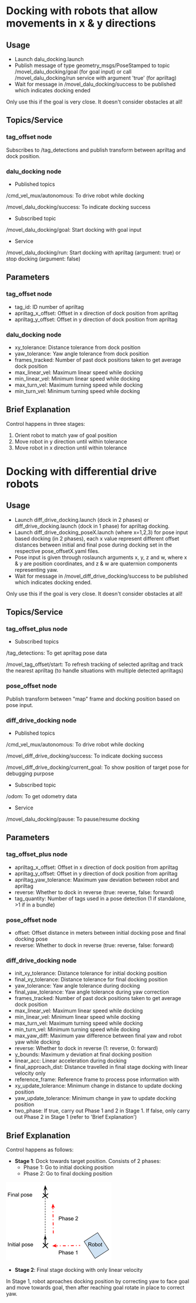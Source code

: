 # Docking with robots that allow movements in x & y directions

## Usage

- Launch dalu_docking.launch
- Publish message of type geometry\_msgs/PoseStamped to topic /movel\_dalu\_docking/goal (for goal input) or call /movel\_dalu\_docking/run service with argument 'true' (for apriltag)
- Wait for message in /movel\_dalu\_docking/success to be published which indicates docking ended

Only use this if the goal is very close. It doesn't consider obstacles at all!

## Topics/Service

### tag_offset node

Subscribes to /tag_detections and publish transform between apriltag and dock position.

### dalu_docking node

* Published topics

/cmd\_vel\_mux/autonomous: To drive robot while docking

/movel\_dalu\_docking/success: To indicate docking success

* Subscribed topic

/movel\_dalu\_docking/goal: Start docking with goal input

* Service

/movel\_dalu\_docking/run: Start docking with apriltag (argument: true) or stop docking (argument: false)

## Parameters

### tag_offset node

* tag_id: ID number of apriltag
* apriltag\_x\_offset: Offset in x direction of dock position from apriltag
* apriltag\_y\_offset: Offset in y direction of dock position from apriltag

### dalu_docking node

* xy_tolerance: Distance tolerance from dock position
* yaw_tolerance: Yaw angle tolerance from dock position
* frames_tracked: Number of past dock positions taken to get average dock position
* max\_linear\_vel: Maximum linear speed while docking
* min\_linear\_vel: Minimum linear speed while docking
* max\_turn\_vel: Maximum turning speed while docking
* min\_turn\_vel: Minimum turning speed while docking

## Brief Explanation

Control happens in three stages:

1. Orient robot to match yaw of goal position
2. Move robot in y direction until within tolerance
3. Move robot in x direction until within tolerance

# Docking with differential drive robots

## Usage

- Launch diff_drive_docking.launch (dock in 2 phases) or diff_drive_docking.launch (dock in 1 phase) for apriltag docking.
- Launch diff_drive_docking_poseX.launch (where x=1,2,3) for pose input based docking (in 2 phases), each x value represent different offset distances between initial and final pose during docking set in the respective pose_offsetX.yaml files.
- Pose input is given through roslaunch arguments x, y, z and w, where x & y are position coordinates, and z & w are quaternion components representing yaw.
- Wait for message in /movel\_diff\_drive\_docking/success to be published which indicates docking ended.

Only use this if the goal is very close. It doesn't consider obstacles at all!

## Topics/Service

### tag_offset_plus node

* Subscribed topics

/tag\_detections: To get apriltag pose data

/movel\_tag\_offset/start: To refresh tracking of selected apriltag and track the nearest apriltag (to handle situations with multiple detected apriltags)

### pose_offset node

Publish transform between "map" frame and docking position based on pose input.

### diff_drive_docking node

* Published topics

/cmd\_vel\_mux/autonomous: To drive robot while docking

/movel\_diff\_drive\_docking/success: To indicate docking success

/movel\_diff\_drive\_docking/current\_goal: To show position of target pose for debugging purpose

* Subscribed topic

/odom: To get odometry data

* Service

/movel\_dalu\_docking/pause: To pause/resume docking

## Parameters

### tag_offset_plus node

* apriltag\_x\_offset: Offset in x direction of dock position from apriltag
* apriltag\_y\_offset: Offset in y direction of dock position from apriltag
* apriltag\_yaw\_tolerance: Maximum yaw deviation between robot and apriltag
* reverse: Whether to dock in reverse (true: reverse, false: forward)
* tag\_quantity: Number of tags used in a pose detection (1 if standalone, >1 if in a bundle)

### pose_offset node

* offset: Offset distance in meters between initial docking pose and final docking pose
* reverse: Whether to dock in reverse (true: reverse, false: forward)

### diff_drive_docking node

* init\_xy\_tolerance: Distance tolerance for initial docking position
* final\_xy\_tolerance: Distance tolerance for final docking position
* yaw\_tolerance: Yaw angle tolerance during docking
* final\_yaw\_tolerance: Yaw angle tolerance during yaw correction
* frames_tracked: Number of past dock positions taken to get average dock position
* max\_linear\_vel: Maximum linear speed while docking
* min\_linear\_vel: Minimum linear speed while docking
* max\_turn\_vel: Maximum turning speed while docking
* min\_turn\_vel: Minimum turning speed while docking
* max\_yaw\_diff: Maximum yaw difference between final yaw and robot yaw while docking
* reverse: Whether to dock in reverse (1: reverse, 0: forward)
* y\_bounds: Maximum y deviation at final docking position
* linear\_acc: Linear acceleration during docking
* final\_approach\_dist: Distance travelled in final stage docking with linear velocity only
* reference\_frame: Reference frame to process pose information with
* xy\_update\_tolerance: Minimum change in distance to update docking position
* yaw\_update\_tolerance: Minimum change in yaw to update docking position
* two\_phase: If true, carry out Phase 1 and 2 in Stage 1. If false, only carry out Phase 2 in Stage 1 (refer to 'Brief Explanation') 

## Brief Explanation

Control happens as follows:

* **Stage 1**: Dock towards target position. Consists of 2 phases:
  * Phase 1: Go to initial docking position
  * Phase 2: Go to final docking position

![alt text](doc/dock_phases.png)

* **Stage 2**: Final stage docking with only linear velocity

In Stage 1, robot aproaches docking position by correcting yaw to face goal and move towards goal, then after reaching goal rotate in place to correct yaw.